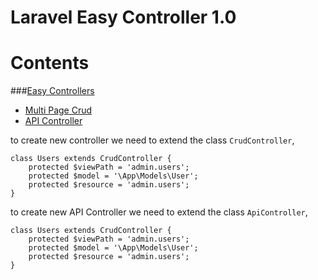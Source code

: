 # Laravel Easy Controller 1.0

# Contents
###[Easy Controllers](#easy-controllers) 
- [Multi Page Crud](#multi-page-crud)
- [API Controller](#api-controller)

to create new controller we need to extend the class `CrudController`, 

```
class Users extends CrudController {
    protected $viewPath = 'admin.users';
    protected $model = '\App\Models\User';
    protected $resource = 'admin.users';
}
```

to create new API Controller we need to extend the class `ApiController`, 

```
class Users extends CrudController {
    protected $viewPath = 'admin.users';
    protected $model = '\App\Models\User';
    protected $resource = 'admin.users';
}
```
